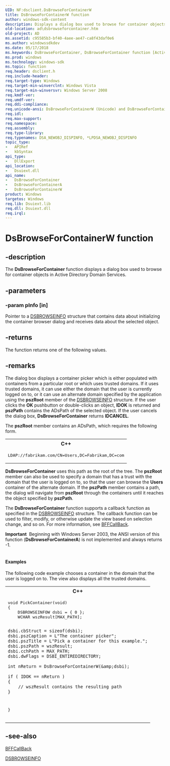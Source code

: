 ```yaml
---
UID: NF:dsclient.DsBrowseForContainerW
title: DsBrowseForContainerW function
author: windows-sdk-content
description: Displays a dialog box used to browse for container objects in Active Directory Domain Services.
old-location: ad\dsbrowseforcontainer.htm
old-project: AD
ms.assetid: c95585b3-bf40-4aee-ae47-ca8f43daf0e6
ms.author: windowssdkdev
ms.date: 05/17/2018
ms.keywords: DsBrowseForContainer, DsBrowseForContainer function [Active Directory], DsBrowseForContainerA, DsBrowseForContainerW, _glines_dsbrowseforcontainer, ad.dsbrowseforcontainer, dsclient/DsBrowseForContainer, dsclient/DsBrowseForContainerA, dsclient/DsBrowseForContainerW
ms.prod: windows
ms.technology: windows-sdk
ms.topic: function
req.header: dsclient.h
req.include-header: 
req.target-type: Windows
req.target-min-winverclnt: Windows Vista
req.target-min-winversvr: Windows Server 2008
req.kmdf-ver: 
req.umdf-ver: 
req.ddi-compliance: 
req.unicode-ansi: DsBrowseForContainerW (Unicode) and DsBrowseForContainerA (ANSI)
req.idl: 
req.max-support: 
req.namespace: 
req.assembly: 
req.type-library: 
req.typenames: DSA_NEWOBJ_DISPINFO, *LPDSA_NEWOBJ_DISPINFO
topic_type:
-	APIRef
-	kbSyntax
api_type:
-	DllExport
api_location:
-	Dsuiext.dll
api_name:
-	DsBrowseForContainer
-	DsBrowseForContainerA
-	DsBrowseForContainerW
product: Windows
targetos: Windows
req.lib: Dsuiext.lib
req.dll: Dsuiext.dll
req.irql: 
---
```


# DsBrowseForContainerW function


## -description


The <b>DsBrowseForContainer</b> function displays a dialog box used to browse for container objects in Active Directory Domain Services.


## -parameters




### -param pInfo [in]

Pointer to a <a href="https://msdn.microsoft.com/eaa2da41-1ddf-42d3-b721-6649ad49acf1">DSBROWSEINFO</a> structure that contains data about  initializing the container browser dialog and receives data about the selected object.


## -returns



The function returns one of the following values.




## -remarks



The dialog box displays a container picker which is either populated with containers from a particular root or which uses trusted domains. If it uses trusted domains, it can use either the domain that the user is currently logged on to, or it can use an alternate domain specified by the application using the <b>pszRoot</b> member of the <a href="https://msdn.microsoft.com/eaa2da41-1ddf-42d3-b721-6649ad49acf1">DSBROWSEINFO</a> structure. If the user clicks the <b>OK</b> pushbutton or double-clicks an object, <b>IDOK</b> is returned and <b>pszPath</b> contains the ADsPath of the selected object. If the user cancels the dialog box, <b>DsBrowseForContainer</b> returns <b>IDCANCEL</b>.

The <b>pszRoot</b> member contains an ADsPath, which requires the  following form.

<div class="code"><span codelanguage="ManagedCPlusPlus"><table>
<tr>
<th>C++</th>
</tr>
<tr>
<td>
<pre>LDAP://fabrikam.com/CN=Users,DC=Fabrikam,DC=com</pre>
</td>
</tr>
</table></span></div>
<b>DsBrowseForContainer</b> uses this path as the root of the tree.  The <b>pszRoot</b> member can also be used to specify a domain that has a trust with the domain that the user is logged on to, so that the user can browse the <b>Users</b> container of the alternate  domain. If the <b>pszPath</b> member contains a path, the dialog will navigate from <b>pszRoot</b> through the containers until it reaches the object specified by <b>pszPath</b>.

The <b>DsBrowseForContainer</b> function supports a callback function as specified in the <a href="https://msdn.microsoft.com/eaa2da41-1ddf-42d3-b721-6649ad49acf1">DSBROWSEINFO</a> structure. The callback function can be used to filter, modify, or otherwise update the view based on selection change, and so on. For more information, see 
<a href="https://msdn.microsoft.com/91cfef29-3e0a-4dd0-be1a-215827c23143">BFFCallBack</a>.

<div class="alert"><b>Important</b>  Beginning with Windows Server 2003, the ANSI version of this function (<b>DsBrowseForContainerA</b>) is not implemented and always returns -1.</div>
<div> </div>

#### Examples

The following code example chooses a container in the domain that the user is logged on to. The view also displays all the trusted domains.

<div class="code"><span codelanguage="ManagedCPlusPlus"><table>
<tr>
<th>C++</th>
</tr>
<tr>
<td>
<pre>void PickContainer(void)
{
    DSBROWSEINFOW dsbi = { 0 };
    WCHAR wszResult[MAX_PATH];
 
    dsbi.cbStruct = sizeof(dsbi);
    dsbi.pszCaption = L"The container picker";
    dsbi.pszTitle = L"Pick a container for this example.";
    dsbi.pszPath = wszResult;
    dsbi.cchPath = MAX_PATH;
    dsbi.dwFlags = DSBI_ENTIREDIRECTORY;

    int nReturn = DsBrowseForContainerW(&amp;dsbi);
 
    if ( IDOK == nReturn )
    {
        // wszResult contains the resulting path
    }
}</pre>
</td>
</tr>
</table></span></div>



## -see-also




<a href="https://msdn.microsoft.com/91cfef29-3e0a-4dd0-be1a-215827c23143">BFFCallBack</a>



<a href="https://msdn.microsoft.com/eaa2da41-1ddf-42d3-b721-6649ad49acf1">DSBROWSEINFO</a>
 

 

